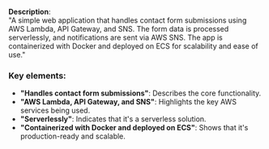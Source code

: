 **Description**:  
"A simple web application that handles contact form submissions using AWS Lambda, API Gateway, and SNS. The form data is processed serverlessly, and notifications are sent via AWS SNS. The app is containerized with Docker and deployed on ECS for scalability and ease of use."

### Key elements:
- **"Handles contact form submissions"**: Describes the core functionality.
- **"AWS Lambda, API Gateway, and SNS"**: Highlights the key AWS services being used.
- **"Serverlessly"**: Indicates that it's a serverless solution.
- **"Containerized with Docker and deployed on ECS"**: Shows that it's production-ready and scalable.
